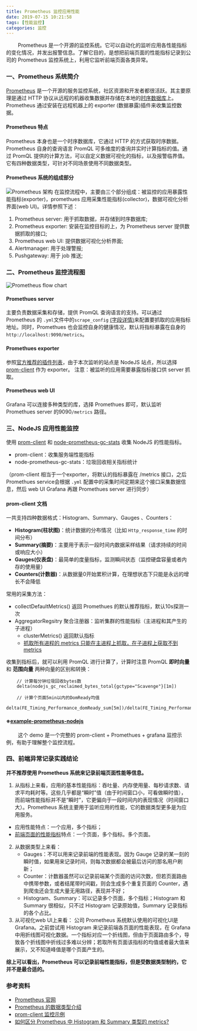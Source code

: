 ```yaml
---
title: Prometheus 监控应用性能
date: 2019-07-15 10:21:58
tags: [性能监控]
categories: 监控
---
```

&emsp;&emsp; Prometheus 是一个开源的监控系统。它可以自动化的监听应用各性能指标的变化情况，并发出报警信息。了解它目的，是想把前端页面的性能指标记录到公司的 Prometheus 监控系统上，利用它监听前端页面各类异常。
<!--more-->
### 一、Prometheus 系统简介
[Prometheus](https://prometheus.io/) 是一个开源的服务监控系统，社区资源和开发者都很活跃。其主要原理是通过 HTTP 协议从远程的机器收集数据并存储在本地的[时序数据库](https://www.cnblogs.com/aiandbigdata/p/10052335.html)上。Prometheus 通过安装在远程机器上的 exporter (数据暴露)插件来收集监控数据。

#### Prometheus 特点
Prometheus 本身也是一个时序数据库，它通过 HTTP 的方式获取时序数据。Prometheus 自身的查询语言 PromQL 可多维度的查询并实时计算指标的值。通过 PromQL 提供的计算方法，可以自定义数据可视化的指标，以及报警临界值。它有四种数据类型，可针对不同场景使用不同数据类型。

#### Prometheus 系统的组成部分
![](/architecture.png "Prometheus 架构")
在监控流程中，主要由三个部分组成：被监控的应用暴露性能指标(exporter)，promethues 应用采集性能指标(collector)，数据可视化分析界面(web UI)。详情参照下述：
1. Prometheus server: 用于抓取数据，并存储到时序数据库;
2. Prometheus exporter: 安装在监控目标的上，为 Prometheus server 提供数据抓取的接口;
3. Prometheus web UI: 提供数据可视化分析界面;
4. Alertmanager: 用于处理警报;
5. Pushgateway: 用于 job 推送;

### 二、Prometheus 监控流程图
![](/flowChart.png "Prometheus flow chart")

#### Promethues server
主要负责数据采集和存储，提供 PromQL 查询语言的支持。可以通过 Prometheus 的 `.yml`文件中的`scrape_config` [(字段详情)](https://prometheus.io/docs/prometheus/latest/configuration/configuration/#scrape_config)来配置要抓取的应用指标地址。同时，Promethues 也会监控自身的健康情况，默认将指标暴露在自身的 `http://localhost:9090/metrics`。

#### Promethues exporter
参照[官方推荐的插件列表](https://prometheus.io/docs/instrumenting/clientlibs/)，由于本次监听的站点是 NodeJS 站点，所以选择 [prom-client](https://github.com/siimon/prom-client) 作为 exporter。
注意：被监听的应用需要暴露指标接口供 server 抓取。

#### Prometheus web UI
Grafana 可以连接多种类型的库，选择 Promethues 即可，默认监听 Promethues server 的9090`/metrics` 路径。

### 三、NodeJS 应用性能监控
使用 [prom-client](https://github.com/siimon/prom-client) 和 [node-prometheus-gc-stats](https://github.com/SimenB/node-prometheus-gc-stats) 收集 NodeJS 的性能指标。
* prom-client：收集服务端性能指标
* node-prometheus-gc-stats：垃圾回收相关指标统计

（prom-client 相当于一个exporter，将默认的指标暴露在 /metrics 接口，之后 Promethues service会根据 `.yml` 配置中的采集时间定期来这个接口采集数据信息，然后 web UI Grafana 再跟 Promethues server 进行同步）

#### prom-client 文档
一共支持四种数据格式：Histogram、Summary、Gauges 、Counters：

* __Histogram(柱状图)__：统计数据的分布情况（比如 `Http_response_time` 的时间分布）
* __Summary(摘要)__：主要用于表示一段时间内数据采样结果（请求持续的时间或响应大小）
* __Gauges(仪表盘)__：最简单的度量指标，监测瞬间状态（监控硬盘容量或者内存的使用量）
* __Counters(计数器)__：从数据量0开始累积计算，在理想状态下只能是永远的增长不会降低

常用的采集方法：
* collectDefaultMetrics() 返回 Promethues 的默认推荐指标，默认10s探测一次
* AggregatorRegsitry 聚合注册器：监听集群的性能指标（主进程和其产生的子进程）
  * clusterMetrics() 返回默认指标
  * [抓取所有进程的 metrics 只能在主进程上抓取，在子进程上获取不到 metrics](https://github.com/siimon/prom-client/issues/257)

收集到指标后，就可以利用 PromQL 进行计算了，计算时注意 PromQL __即时向量__ 和 __范围向量__ 两种向量的区别和转换：
````
    // 计算每分钟垃圾回收bytes数
    delta(nodejs_gc_reclaimed_bytes_total{gctype="Scavenge"}[1m])

    // 计算个页面5min以内的DomReady均值
    delta(FE_Timing_Performance_domReady_sum[5m])/delta(FE_Timing_Performance_domReady_count[5m])
````

#### ※[example-prometheus-nodejs](https://github.com/RisingStack/example-prometheus-nodejs)
&emsp;&emsp; 这个 demo 是一个完整的 prom-client + Promethues + grafana 监控示例，有助于理解整个监控流程。

### 四、前端异常记录实践结论
__并不推荐使用 Prometheus 系统来记录前端页面性能等信息。__
1. 从指标上来看，应用的基本性能指标：吞吐量、内存使用量、每秒请求数、请求平均耗时等。这些几乎都是“瞬时”值（由于时间窗口小，可看做瞬时值），而前端性能指标并不是“瞬时”，它更偏向于一段时间内的表现情况（时间窗口大）。Prometheus 系统主要用于监听应用的性能，它的数据类型更多是为应用服务。
* 应用性能特点：一个应用，多个指标；
* [前端页面的性能指标](https://kuro-p.github.io/2019/07/11/前端性能监控-Performance/#more)特点：一个页面，多个指标。多个页面。
2. 从数据类型上来看：
   * Gauges：不可以用来记录前端的性能表现。因为 Gauge 记录的某一刻的瞬时值，如果用来记录时间，则每次数据都会被最后访问的那名用户刷新；
   * Counter：计数器虽然可以记录前端某个页面的访问次数，但若页面路由中携带参数，或者结尾带时间戳，则会生成多个重复页面的 Counter，遇到爬虫还会生成大量无用路径，表现并不好；
   * Histogram、Summary：可以记录多个页面，多个指标；Histogram 和 Summary 很相似，只不过 Histogram 记录原始值，Summary 记录指标的各个占比。
3. 从可视化web UI上来看：
公司 Prometheus 系统默认使用的可视化UI是 Grafana。之前尝试用 Histogram 来记录前端各页面的性能表现，在 Grafana 中用折线图可视化数据。一个指标对应一个折线图，但由于页面路由多个，导致各个折线图中折线过多难以分辨；若取所有页面该指标的均值或者最大值来展示，又不知道峰值是哪个页面产生的。

__综上可以看出，Prometheus 可以记录前端性能指标，但是受数据类型制约，它并不是最合适的。__

### 参考资料
* [Prometheus 官网](https://prometheus.io)
* [Prometheus 的数据类型介绍](https://blog.csdn.net/polo2044/article/details/83277299)
* [prom-client 监控示例](https://www.colabug.com/227611.html)
* [如何区分 Prometheus 中 Histogram 和 Summary 类型的 metrics?](https://www.cnblogs.com/aguncn/p/9920545.html)